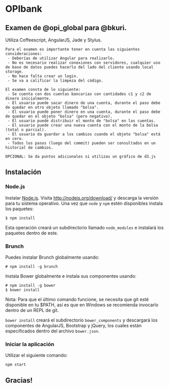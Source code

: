 # OPIbank
## Examen de @opi_global para @bkuri.

Utiliza Coffeescript, AngularJS, Jade y Stylus.

    Para el examen es importante tener en cuenta las siguientes consideraciones:
     - Deberías de utilizar Angular para realizarlo.
     - No es necesario realizar conexiones con servidores, cualquier uso de base de datos puedes hacerlo del lado del cliente usando local storage.
     - No hace falta crear un login.
     - Se va a calificar la limpeza del código.

    El examen consta de lo siguiente:
     - Se cuenta con dos cuentas bancarias con cantidades c1 y c2 de dinero inicialmente.
     - El usuario puede sacar dinero de una cuenta, durante el paso debe de quedar en otro objeto llamado "bolsa".
     - El usuario puede poner dinero en una cuenta, durante el paso debe de quedar en el objeto "bolsa" (pero negativo).
     - El usuario puede distribuir el monto de "bolsa" en las cuentas.
     - El usuario puede crear una nueva cuenta con el monto de la bolsa (total o parcial).
     - El usuario da guardar a los cambios cuando el objeto "bolsa" está en cero.
     - Todos los pasos (luego del commit) pueden ser consultados en un historial de cambios.

    OPCIONAL: Se da puntos adicionales si utilizas un gráfico de d3.js


## Instalación

### Node.js

Instalar [Node.js](http://nodejs.org).  Visita http://nodejs.org/download/ y descarga la versión para tu sistema operativo.
Una vez que `node` y `npm` estén disponibles instala los paquetes:

 `$ npm install`

Esta operación creará un subdirectorio llamado `node_modules` e instalará los paquetes dentro de este.

### Brunch

Puedes instalar Brunch globalmente usando:

 `# npm install -g brunch`

Instala Bower globalmente e instala sus componentes usando:

 ```
 # npm install -g bower
 $ bower install
 ```

Nota: Para que el último comando funcione, se necesita que git esté disponible en tu $PATH, así es que en Windows se recomienda invocarlo
dentro de un REPL de git.


`bower install` creará el subdirectorio `bower_components` y
descargará los componentes de AngularJS, Bootstrap y jQuery, los cuales están especificados dentro del archivo `bower.json`.


### Iniciar la aplicación

Utilizar el siguiente comando:

`npm start`


## Gracias!
